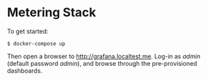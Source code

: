 Metering Stack
==============
To get started:

```shell
$ docker-compose up
```

Then open a browser to http://grafana.localtest.me. Log-in as *admin* (default
password *admin*), and browse through the pre-provisioned dashboards.
